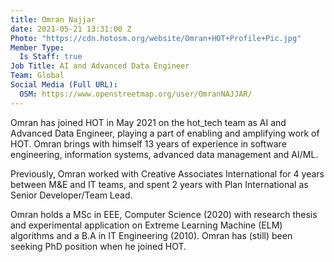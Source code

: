 ```yaml
---
title: Omran Najjar
date: 2021-05-21 13:31:00 Z
Photo: "https://cdn.hotosm.org/website/Omran+HOT+Profile+Pic.jpg"
Member Type:
  Is Staff: true
Job Title: AI and Advanced Data Engineer
Team: Global
Social Media (Full URL):
  OSM: https://www.openstreetmap.org/user/OmranNAJJAR/
---
```


Omran has joined HOT in May 2021 on the hot_tech team as AI and Advanced Data Engineer, playing a part of enabling and amplifying work of HOT. Omran brings with himself 13 years of experience in software engineering, information systems, advanced data management and AI/ML.

Previously, Omran worked with Creative Associates International for 4 years between M&E and IT teams, and spent 2 years with Plan International as Senior Developer/Team Lead.

Omran holds a MSc in EEE, Computer Science (2020) with research thesis and experimental application on Extreme Learning Machine (ELM) algorithms and a B.A in IT Engineering (2010). Omran has (still) been seeking PhD position when he joined HOT.
